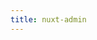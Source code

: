 ```yaml
---
title: nuxt-admin
---
```


<script setup>
import Docs from '../../starter/nuxt-admin/README.md'
</script>

<Docs />
